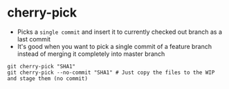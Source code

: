# cherry-pick

- Picks a `single commit` and insert it to currently checked out branch as a last commit
- It's good when you want to pick a single commit of a feature branch instead of merging it completely into master branch

```shell
git cherry-pick "SHA1"
git cherry-pick --no-commit "SHA1" # Just copy the files to the WIP and stage them (no commit)
```
